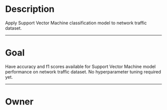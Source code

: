 # Description

Apply Support Vector Machine classification model to network traffic dataset.

---

# Goal

Have accuracy and f1 scores available for Support Vector Machine model performance
on network traffic dataset.  No hyperparameter tuning required yet.

---

# Owner

